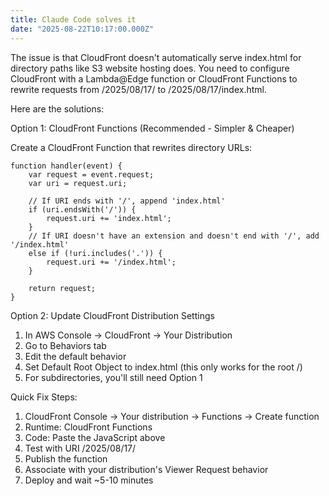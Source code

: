 ```yaml
---
title: Claude Code solves it
date: "2025-08-22T10:17:00.000Z"
---
```

The issue is that CloudFront doesn't automatically serve index.html for directory paths like S3 website hosting does. You
  need to configure CloudFront with a Lambda@Edge function or CloudFront Functions to rewrite requests from /2025/08/17/ to
  /2025/08/17/index.html.

  Here are the solutions:

  Option 1: CloudFront Functions (Recommended - Simpler & Cheaper)

  Create a CloudFront Function that rewrites directory URLs:

    function handler(event) {
        var request = event.request;
        var uri = request.uri;

        // If URI ends with '/', append 'index.html'
        if (uri.endsWith('/')) {
            request.uri += 'index.html';
        }
        // If URI doesn't have an extension and doesn't end with '/', add '/index.html'
        else if (!uri.includes('.')) {
            request.uri += '/index.html';
        }

        return request;
    }

  Option 2: Update CloudFront Distribution Settings

  1. In AWS Console → CloudFront → Your Distribution
  2. Go to Behaviors tab
  3. Edit the default behavior
  4. Set Default Root Object to index.html (this only works for the root /)
  5. For subdirectories, you'll still need Option 1

  Quick Fix Steps:

  1. CloudFront Console → Your distribution → Functions → Create function
  2. Runtime: CloudFront Functions
  3. Code: Paste the JavaScript above
  4. Test with URI /2025/08/17/
  5. Publish the function
  6. Associate with your distribution's Viewer Request behavior
  7. Deploy and wait ~5-10 minutes